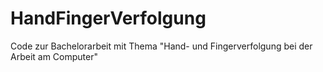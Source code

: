 # HandFingerVerfolgung

Code zur Bachelorarbeit mit Thema "Hand- und Fingerverfolgung bei der Arbeit am Computer"
